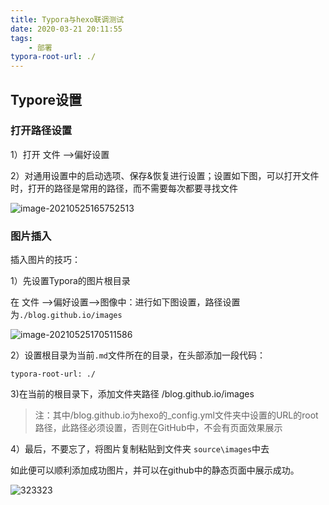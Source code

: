 ```yaml
---
title: Typora与hexo联调测试
date: 2020-03-21 20:11:55
tags:
	- 部署
typora-root-url: ./
---
```


## Typore设置

### 打开路径设置

1）打开 文件 -->偏好设置

2）对通用设置中的启动选项、保存&恢复进行设置；设置如下图，可以打开文件时，打开的路径是常用的路径，而不需要每次都要寻找文件

![image-20210525165752513](/blog.github.io/images/image-20210525165752513.png)

### 图片插入

插入图片的技巧：

1）先设置Typora的图片根目录

在 文件 -->偏好设置-->图像中：进行如下图设置，路径设置为`./blog.github.io/images`

![image-20210525170511586](/blog.github.io/images/image-20210525170511586.png)

2）设置根目录为当前`.md`文件所在的目录，在头部添加一段代码：

````
typora-root-url: ./
````

3)在当前的根目录下，添加文件夹路径 /blog.github.io/images

> 注：其中/blog.github.io为hexo的_config.yml文件夹中设置的URL的root路径，此路径必须设置，否则在GitHub中，不会有页面效果展示 

4）最后，不要忘了，将图片复制粘贴到文件夹 `source\images`中去

如此便可以顺利添加成功图片，并可以在github中的静态页面中展示成功。

![323323](/blog.github.io/images/323323.jpg)